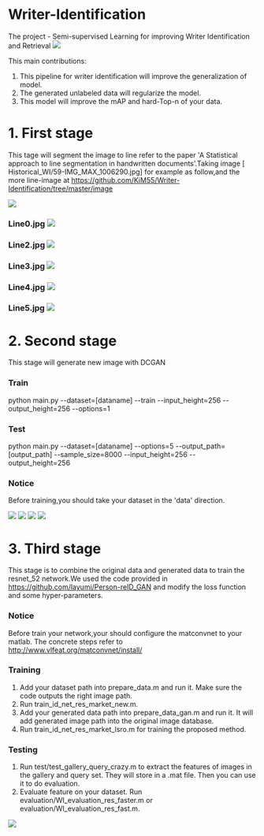 # Writer-Identification

The  project - Semi-supervised Learning for improving Writer Identification and Retrieval
![](https://github.com/KiM55/Writer-Identification/blob/master/image1.png) 
                  

This main contributions:
1. This pipeline for writer identification will improve the generalization of model.
2. The generated unlabeled data will regularize the model. 
3. This model will improve the mAP and hard-Top-n of your data. 



# 1. First stage
This tage will segment the image to line refer to the paper  'A Statistical approach to line segmentation in handwritten documents'.Taking image [ Historical_WI/59-IMG_MAX_1006290.jpg] for example as follow,and the more line-image at https://github.com/KiM55/Writer-Identification/tree/master/image

 ![](https://github.com/KiM55/Writer-Identification/blob/master/image/Final_Lines.jpg)             
                      
                      
                            
### Line0.jpg ![](https://github.com/KiM55/Writer-Identification/blob/master/image/Line%200.jpg)
                                
### Line2.jpg ![](https://github.com/KiM55/Writer-Identification/blob/master/image/Line%203.jpg)
                                 
### Line3.jpg ![](https://github.com/KiM55/Writer-Identification/blob/master/image/Line%204.jpg)
                                 
### Line4.jpg ![](https://github.com/KiM55/Writer-Identification/blob/master/image/Line%205.jpg)  
                                
### Line5.jpg ![](https://github.com/KiM55/Writer-Identification/blob/master/image/Line%206.jpg) 
                                 

# 2. Second stage
This stage will generate new image with DCGAN
### Train
python main.py --dataset=[dataname] --train --input_height=256 --output_height=256 --options=1
### Test
python main.py --dataset=[dataname] --options=5  --output_path=[output_path] --sample_size=8000  --input_height=256 --output_height=256
### Notice
Before training,you should take your dataset in the 'data' direction.

![](https://github.com/KiM55/Writer-Identification/blob/master/image/d_loss.png)
![](https://github.com/KiM55/Writer-Identification/blob/master/image/g_loss.png)
![](https://github.com/KiM55/Writer-Identification/blob/master/image/d_loss_real.png)
![](https://github.com/KiM55/Writer-Identification/blob/master/image/d_loss_fake.png)

# 3. Third stage
This stage is to combine the original data and generated data to train the resnet_52 network.We used the code provided in https://github.com/layumi/Person-reID_GAN and modify the loss function and some hyper-parameters. 

### Notice
Before train your network,your should configure the matconvnet to your matlab. The concrete steps refer to http://www.vlfeat.org/matconvnet/install/

### Training
1. Add your dataset path into prepare_data.m and run it. Make sure the code outputs the right image path.
2. Run train_id_net_res_market_new.m.
3. Add your generated data path into prepare_data_gan.m and run it. It will add generated image path into the original image database.
4. Run train_id_net_res_market_lsro.m for training the proposed method.

### Testing
1. Run test/test_gallery_query_crazy.m to extract the features of images in the gallery and query set. They will store in a .mat file. Then you can use it to do evaluation.
2. Evaluate feature on your dataset. Run evaluation/WI_evaluation_res_faster.m or evaluation/WI_evaluation_res_fast.m.

![](https://github.com/KiM55/Writer-Identification/blob/master/train.png)
